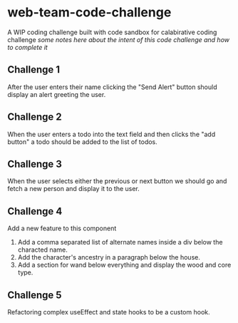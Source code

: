 # web-team-code-challenge

A WIP coding challenge built with code sandbox for calabirative coding challenge
_some notes here about the intent of this code challenge and how to complete it_

## Challenge 1

After the user enters their name clicking the "Send Alert" button
should display an alert greeting the user.

## Challenge 2

When the user enters a todo into the text field and then clicks the "add button"
a todo should be added to the list of todos.

## Challenge 3

When the user selects either the previous or next button
we should go and fetch a new person and display it to the user.

## Challenge 4

Add a new feature to this component

1. Add a comma separated list of alternate names inside a div below the characted name.
2. Add the character's ancestry in a paragraph below the house.
3. Add a section for wand below everything and display the wood and core type.

## Challenge 5

Refactoring complex useEffect and state hooks to be a custom hook.

